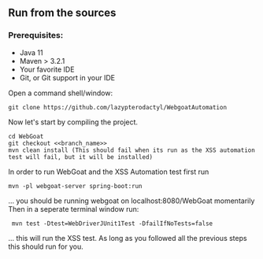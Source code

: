 ## Run from the sources

### Prerequisites:

* Java 11
* Maven > 3.2.1
* Your favorite IDE
* Git, or Git support in your IDE

Open a command shell/window:

```Shell
git clone https://github.com/lazypterodactyl/WebgoatAutomation
```

Now let's start by compiling the project.

```Shell
cd WebGoat
git checkout <<branch_name>>
mvn clean install (This should fail when its run as the XSS automation test will fail, but it will be installed)
```
In order to run WebGoat and the XSS Automation test first run

```Shell
mvn -pl webgoat-server spring-boot:run
```
... you should be running webgoat on localhost:8080/WebGoat momentarily
Then in a seperate terminal window run: 

```Shell
 mvn test -Dtest=WebDriverJUnit1Test -DfailIfNoTests=false
```
... this will run the XSS test. As long as you followed all the previous steps this should run for you.

